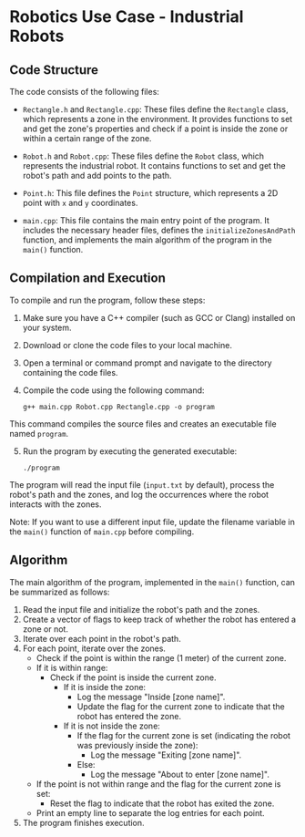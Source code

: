 # Robotics Use Case - Industrial Robots


## Code Structure

The code consists of the following files:

- `Rectangle.h` and `Rectangle.cpp`: These files define the `Rectangle` class, which represents a zone in the environment. It provides functions to set and get the zone's properties and check if a point is inside the zone or within a certain range of the zone.

- `Robot.h` and `Robot.cpp`: These files define the `Robot` class, which represents the industrial robot. It contains functions to set and get the robot's path and add points to the path.

- `Point.h`: This file defines the `Point` structure, which represents a 2D point with `x` and `y` coordinates.

- `main.cpp`: This file contains the main entry point of the program. It includes the necessary header files, defines the `initializeZonesAndPath` function, and implements the main algorithm of the program in the `main()` function.

## Compilation and Execution

To compile and run the program, follow these steps:

1. Make sure you have a C++ compiler (such as GCC or Clang) installed on your system.

2. Download or clone the code files to your local machine.

3. Open a terminal or command prompt and navigate to the directory containing the code files.

4. Compile the code using the following command:


   ```shell
   g++ main.cpp Robot.cpp Rectangle.cpp -o program
   
This command compiles the source files and creates an executable file named `program`.

5. Run the program by executing the generated executable:

   ```shell
   ./program
   
The program will read the input file (`input.txt` by default), process the robot's path and the zones, and log the occurrences where the robot interacts with the zones.

Note: If you want to use a different input file, update the filename variable in the `main()` function of `main.cpp` before compiling.

## Algorithm

The main algorithm of the program, implemented in the `main()` function, can be summarized as follows:

1. Read the input file and initialize the robot's path and the zones.
2. Create a vector of flags to keep track of whether the robot has entered a zone or not.
3. Iterate over each point in the robot's path.
4. For each point, iterate over the zones.
   - Check if the point is within the range (1 meter) of the current zone.
   - If it is within range:
     - Check if the point is inside the current zone.
       - If it is inside the zone:
         - Log the message "Inside [zone name]".
         - Update the flag for the current zone to indicate that the robot has entered the zone.
       - If it is not inside the zone:
         - If the flag for the current zone is set (indicating the robot was previously inside the zone):
           - Log the message "Exiting [zone name]".
         - Else:
           - Log the message "About to enter [zone name]".
   - If the point is not within range and the flag for the current zone is set:
     - Reset the flag to indicate that the robot has exited the zone.
   - Print an empty line to separate the log entries for each point.
5. The program finishes execution.


